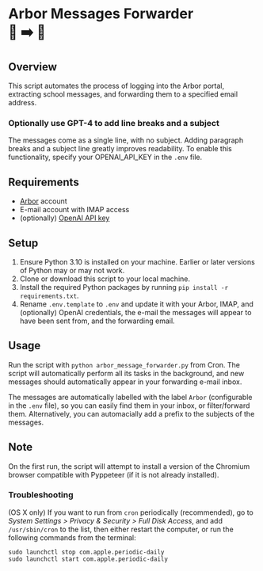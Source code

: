 # Arbor Messages Forwarder<br />🌳 ➡️ 📧

## Overview
This script automates the process of logging into the Arbor portal, extracting school messages, and forwarding them to a specified email address.

### Optionally use GPT-4 to add line breaks and a subject
The messages come as a single line, with no subject. Adding paragraph breaks and a subject line greatly improves readability. To enable this functionality, specify your OPENAI_API_KEY in the `.env` file.

## Requirements

- [Arbor](https://login.arbor.sc/) account
- E-mail account with IMAP access
- (optionally) [OpenAI API key](https://platform.openai.com/api-keys)

## Setup
1. Ensure Python 3.10 is installed on your machine. Earlier or later versions of Python may or may not work.
2. Clone or download this script to your local machine.
3. Install the required Python packages by running `pip install -r requirements.txt`.
4. Rename `.env.template` to `.env` and update it with your Arbor, IMAP, and (optionally) OpenAI credentials, the e-mail the messages will appear to have been sent from, and the forwarding email.

## Usage
Run the script with `python arbor_message_forwarder.py` from Cron. The script will automatically perform all its tasks in the background, and new messages should automatically appear in your forwarding e-mail inbox.

The messages are automatically labelled with the label `Arbor` (configurable in the `.env` file), so you can easily find them in your inbox, or filter/forward them. Alternatively, you can automacially add a prefix to the subjects of the messages.

## Note
On the first run, the script will attempt to install a version of the Chromium browser compatible with Pyppeteer (if it is not already installed).

### Troubleshooting

(OS X only) If you want to run from `cron` periodically (recommended), go to *System Settings > Privacy & Security > Full Disk Access*, and add `/usr/sbin/cron` to the list, then either restart the computer, or run the following commands from the terminal:

```
sudo launchctl stop com.apple.periodic-daily
sudo launchctl start com.apple.periodic-daily
```
